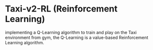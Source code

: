 # Taxi-v2-RL (Reinforcement Learning)
implementing a Q-Learning algorithm to train and play on the Taxi environment from gym, 
the Q-Learning is a value-based Reinforcement Learning algorithm.

